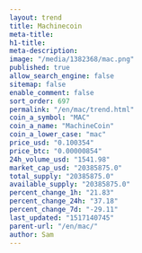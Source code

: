 ```yaml
---
layout: trend
title: Machinecoin
meta-title: 
h1-title: 
meta-description: 
image: "/media/1382368/mac.png"
published: true
allow_search_engine: false
sitemap: false
enable_comment: false
sort_order: 697
permalink: "/en/mac/trend.html"
coin_a_symbol: "MAC"
coin_a_name: "MachineCoin"
coin_a_lower_case: "mac"
price_usd: "0.100354"
price_btc: "0.00000854"
24h_volume_usd: "1541.98"
market_cap_usd: "20385875.0"
total_supply: "20385875.0"
available_supply: "20385875.0"
percent_change_1h: "21.83"
percent_change_24h: "37.18"
percent_change_7d: "-29.11"
last_updated: "1517140745"
parent-url: "/en/mac/"
author: Sam
---
```


